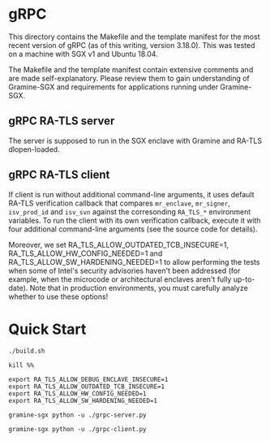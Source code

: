 # gRPC

This directory contains the Makefile and the template manifest for the most
recent version of gRPC (as of this writing, version 3.18.0). This was tested
on a machine with SGX v1 and Ubuntu 18.04.

The Makefile and the template manifest contain extensive comments and are made
self-explanatory. Please review them to gain understanding of Gramine-SGX
and requirements for applications running under Gramine-SGX.

## gRPC RA-TLS server

The server is supposed to run in the SGX enclave with Gramine and RA-TLS dlopen-loaded. 

## gRPC RA-TLS client

If client is run without additional command-line arguments, it uses default RA-TLS verification
callback that compares `mr_enclave`, `mr_signer`, `isv_prod_id` and `isv_svn` against the corresonding
`RA_TLS_*` environment variables. To run the client with its own verification callback, execute it
with four additional command-line arguments (see the source code for details).

Moreover, we set RA_TLS_ALLOW_OUTDATED_TCB_INSECURE=1, RA_TLS_ALLOW_HW_CONFIG_NEEDED=1 and RA_TLS_ALLOW_SW_HARDENING_NEEDED=1 to allow performing the tests when some of Intel's security advisories haven't been addressed (for example, when the microcode or architectural enclaves aren't fully up-to-date). Note that in production environments, you must carefully analyze whether to use these options!

# Quick Start

```
./build.sh

kill %%

export RA_TLS_ALLOW_DEBUG_ENCLAVE_INSECURE=1
export RA_TLS_ALLOW_OUTDATED_TCB_INSECURE=1
export RA_TLS_ALLOW_HW_CONFIG_NEEDED=1
export RA_TLS_ALLOW_SW_HARDENING_NEEDED=1

gramine-sgx python -u ./grpc-server.py

gramine-sgx python -u ./grpc-client.py
```
